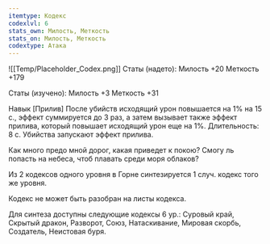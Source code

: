 ```yaml
---
itemtype: Кодекс
codexlvl: 6
stats_own: Милость, Меткость
stats_on: Милость, Меткость
codextype: Атака
---
```

![[Temp/Placeholder_Codex.png]]
Статы (надето):
Милость +20
Меткость +179

Статы (изучено):
Милость +3
Меткость +31


Навык
[Прилив]
После убийств исходящий урон повышается на 1% на 15 с., эффект суммируется до 3 раз, а затем вызывает также эффект прилива, который повышает исходящий урон еще на 1%. Длительность: 8 с. Убийства запускают эффект прилива.

 Как много предо мной дорог, какая приведет к покою? Смогу ль попасть на небеса, чтоб плавать среди моря облаков?

Из 2 кодексов одного уровня в Горне синтезируется 1 случ. кодекс того же уровня.

Кодекс не может быть разобран на листы кодекса.

Для синтеза доступны следующие кодексы 6 ур.: Суровый край, Скрытый дракон, Разворот, Союз, Натаскивание, Мировая скорбь, Создатель, Неистовая буря.
